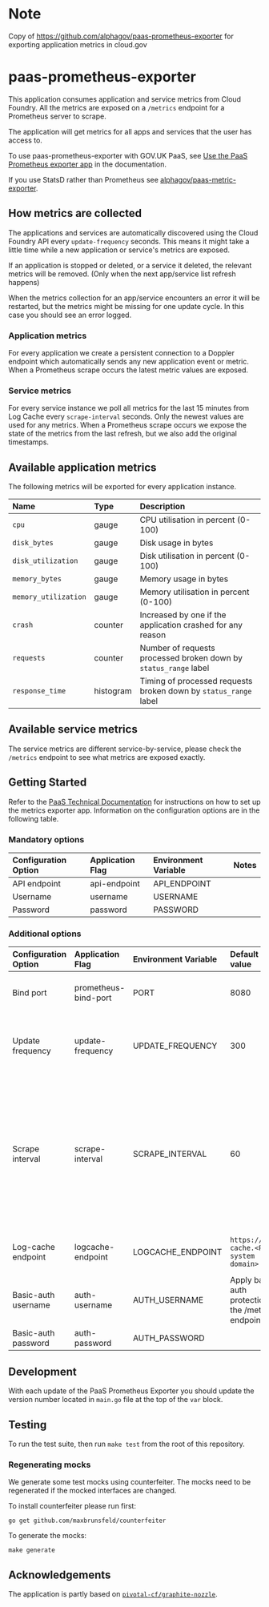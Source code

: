 # Note
Copy of https://github.com/alphagov/paas-prometheus-exporter for exporting application metrics in cloud.gov

# paas-prometheus-exporter

This application consumes application and service metrics from Cloud Foundry. All the metrics are exposed on a  `/metrics` endpoint for a Prometheus server to scrape.

The application will get metrics for all apps and services that the user has access to.

To use paas-prometheus-exporter with GOV.UK PaaS, see [Use the PaaS Prometheus exporter app](https://docs.cloud.service.gov.uk/monitoring_apps.html#use-the-paas-prometheus-exporter-app) in the documentation.

If you use StatsD rather than Prometheus see [alphagov/paas-metric-exporter](https://github.com/alphagov/paas-metric-exporter).

## How metrics are collected

The applications and services are automatically discovered using the Cloud Foundry API every `update-frequency` seconds. This means it might take a little time while a new application or service's metrics are exposed.

If an application is stopped or deleted, or a service it deleted, the relevant metrics will be removed. (Only when the next app/service list refresh happens)

When the metrics collection for an app/service encounters an error it will be restarted, but the metrics might be missing for one update cycle. In this case you should see an error logged.

### Application metrics

For every application we create a persistent connection to a Doppler endpoint which automatically sends any new application event or metric. When a Prometheus scrape occurs the latest metric values are exposed.

### Service metrics

For every service instance we poll all metrics for the last 15 minutes from Log Cache every `scrape-interval` seconds. Only the newest values are used for any metrics. When a Prometheus scrape occurs we expose the state of the metrics from the last refresh, but we also add the original timestamps.

## Available application metrics

The following metrics will be exported for every application instance.

|Name|Type|Description|
|:---|:---|:---|
|`cpu`|gauge|CPU utilisation in percent (0-100)|
|`disk_bytes`|gauge|Disk usage in bytes|
|`disk_utilization`|gauge|Disk utilisation in percent (0-100)|
|`memory_bytes`|gauge|Memory usage in bytes|
|`memory_utilization`|gauge|Memory utilisation in percent (0-100)|
|`crash`|counter|Increased by one if the application crashed for any reason|
|`requests`|counter|Number of requests processed broken down by `status_range` label|
|`response_time`|histogram|Timing of processed requests broken down by `status_range` label|

## Available service metrics

The service metrics are different service-by-service, please check the `/metrics` endpoint to see what metrics are exposed exactly.

## Getting Started

Refer to the [PaaS Technical Documentation](https://docs.cloud.service.gov.uk/monitoring_apps.html#metrics) for instructions on how to set up the metrics exporter app. Information on the configuration options are in the following table.

### Mandatory options

|Configuration Option|Application Flag|Environment Variable|Notes|
|:---|:---|:---|:---|
|API endpoint|api-endpoint|API_ENDPOINT||
|Username|username|USERNAME||
|Password|password|PASSWORD||

### Additional options

|Configuration Option|Application Flag|Environment Variable|Default value|Notes|
|:---|:---|:---|:---|:---|
|Bind port|prometheus-bind-port|PORT|8080|The port that the application will bind to.|
|Update frequency|update-frequency|UPDATE_FREQUENCY|300|The time in seconds, that takes between each apps update call|
|Scrape interval|scrape-interval|SCRAPE_INTERVAL|60|Scrape interval in seconds. Set this to the same value as the Prometheus scrape interval. The service metrics will be refreshed using the same interval|
|Log-cache endpoint|logcache-endpoint|LOGCACHE_ENDPOINT|`https://log-cache.<PaaS system domain>`|Usually it's unnecessary to override this|
|Basic-auth username|auth-username|AUTH_USERNAME|Apply basic auth protection to the /metrics endpoint|Leave this field blank to disable basic auth
|Basic-auth password|auth-password|AUTH_PASSWORD||

## Development

With each update of the PaaS Prometheus Exporter you should update the version number located in `main.go` file at the top of the `var` block.

## Testing

To run the test suite, then run `make test` from the root of this repository.

### Regenerating mocks

We generate some test mocks using counterfeiter. The mocks need to be regenerated if the mocked interfaces are changed.

To install counterfeiter please run first:
```
go get github.com/maxbrunsfeld/counterfeiter
```

To generate the mocks:
```
make generate
```

## Acknowledgements

The application is partly based on [`pivotal-cf/graphite-nozzle`](https://github.com/pivotal-cf/graphite-nozzle).
